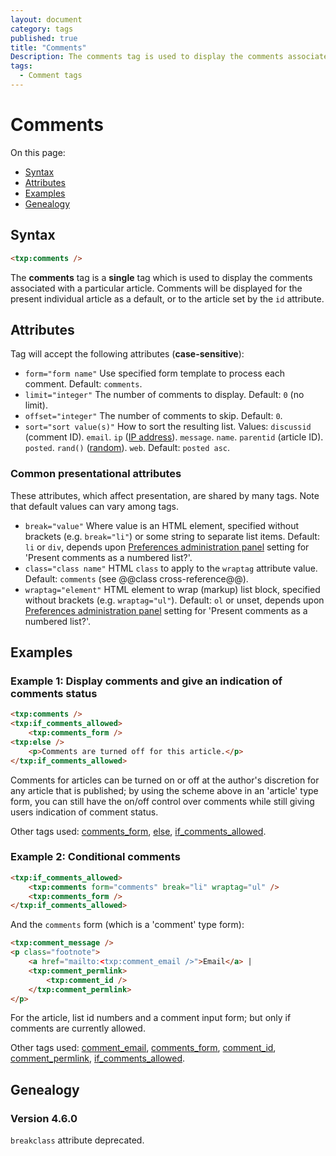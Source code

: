```yaml
---
layout: document
category: tags
published: true
title: "Comments"
Description: The comments tag is used to display the comments associated with a particular article.
tags:
  - Comment tags
---
```


# Comments

On this page:

* [Syntax](#user-content-syntax)
* [Attributes](#user-content-attributes)
* [Examples](#user-content-examples)
* [Genealogy](#user-content-genealogy)

## Syntax

~~~ html
<txp:comments />
~~~

The **comments** tag is a __single__ tag which is used to display the comments associated with a particular article. Comments will be displayed for the present individual article as a default, or to the article set by the `id` attribute.

## Attributes

Tag will accept the following attributes (**case-sensitive**):

* `form="form name"`
Use specified form template to process each comment.
Default: `comments`.
* `limit="integer"`
The number of comments to display.
Default: `0` (no limit).
* `offset="integer"`
The number of comments to skip.
Default: `0`.
* `sort="sort value(s)"`
How to sort the resulting list.
Values:
`discussid` (comment ID).
`email`.
`ip` ([IP address](http://en.wikipedia.org/wiki/IP_address)).
`message`.
`name`.
`parentid` (article ID).
`posted`.
`rand()` ([random](http://dev.mysql.com/doc/refman/5.0/en/mathematical-functions.html#function_rand)).
`web`.
Default: `posted asc`.

### Common presentational attributes

These attributes, which affect presentation, are shared by many tags. Note that default values can vary among tags.

* `break="value"`
Where value is an HTML element, specified without brackets (e.g. `break="li"`) or some string to separate list items.
Default: `li` or `div`, depends upon [Preferences administration panel](../administration/preferences-panel) setting for 'Present comments as a numbered list?'.
* `class="class name"`
HTML `class` to apply to the `wraptag` attribute value.
Default: `comments` (see @@class cross-reference@@).
* `wraptag="element"`
HTML element to wrap (markup) list block, specified without brackets (e.g. `wraptag="ul"`).
Default: `ol` or unset, depends upon [Preferences administration panel](../administration/preferences-panel) setting for 'Present comments as a numbered list?'.

## Examples

### Example 1: Display comments and give an indication of comments status

~~~ html
<txp:comments />
<txp:if_comments_allowed>
    <txp:comments_form />
<txp:else />
    <p>Comments are turned off for this article.</p>
</txp:if_comments_allowed>
~~~

Comments for articles can be turned on or off at the author's discretion for any article that is published; by using the scheme above in an 'article' type form, you can still have the on/off control over comments while still giving users indication of comment status.

Other tags used: [comments_form](comments-form), [else](else), [if_comments_allowed](if-comments-allowed).

### Example 2: Conditional comments

~~~ html
<txp:if_comments_allowed>
    <txp:comments form="comments" break="li" wraptag="ul" />
    <txp:comments_form />
</txp:if_comments_allowed>
~~~

And the `comments` form (which is a 'comment' type form):

~~~ html
<txp:comment_message />
<p class="footnote">
    <a href="mailto:<txp:comment_email />">Email</a> |
    <txp:comment_permlink>
        <txp:comment_id />
    </txp:comment_permlink>
</p>
~~~

For the article, list id numbers and a comment input form; but only if comments are currently allowed.

Other tags used: [comment_email](comment-email), [comments_form](comments-form), [comment_id](comment-id), [comment_permlink](comment-permlink), [if_comments_allowed](if-comments-allowed).

## Genealogy

### Version 4.6.0

`breakclass` attribute deprecated.
